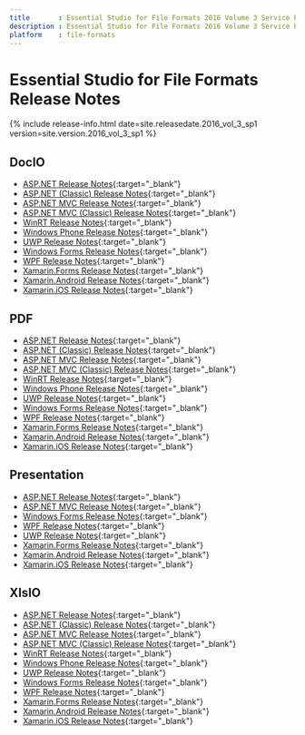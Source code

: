```yaml
---
title		: Essential Studio for File Formats 2016 Volume 3 Service Pack 1 Release Notes
description	: Essential Studio for File Formats 2016 Volume 3 Service Pack 1 Release Notes
platform	: file-formats
---
```


# Essential Studio for File Formats Release Notes

{% include release-info.html date=site.releasedate.2016_vol_3_sp1 version=site.version.2016_vol_3_sp1 %} 

## DocIO

* [ASP.NET Release Notes](/aspnet/release-notes/v14.3.0.52#docio){:target="_blank"}
* [ASP.NET (Classic) Release Notes](/aspnet-classic/release-notes/v14.3.0.52#docio){:target="_blank"}
* [ASP.NET MVC Release Notes](/aspnetmvc/release-notes/v14.3.0.52#docio){:target="_blank"}
* [ASP.NET MVC (Classic) Release Notes](/aspnetmvc-classic/release-notes/v14.3.0.52#docio){:target="_blank"}
* [WinRT Release Notes](/winrt/release-notes/v14.3.0.52#docio){:target="_blank"}
* [Windows Phone Release Notes](/wp8/release-notes/wp-winrt/v14.3.0.52#docio){:target="_blank"}
* [UWP Release Notes](/uwp/release-notes/v14.3.0.52#docio){:target="_blank"}
* [Windows Forms Release Notes](/windowsforms/release-notes/v14.3.0.52#docio){:target="_blank"}
* [WPF Release Notes](/wpf/release-notes/v14.3.0.52#docio){:target="_blank"}
* [Xamarin.Forms Release Notes](/xamarin/release-notes/v14.3.0.52#docio){:target="_blank"}
* [Xamarin.Android Release Notes](/xamarin-android/release-notes/v14.3.0.52#docio){:target="_blank"}
* [Xamarin.iOS Release Notes](/xamarin-ios/release-notes/v14.3.0.52#docio){:target="_blank"}

## PDF

* [ASP.NET Release Notes](/aspnet/release-notes/v14.3.0.52#pdf){:target="_blank"}
* [ASP.NET (Classic) Release Notes](/aspnet-classic/release-notes/v14.3.0.52#pdf){:target="_blank"}
* [ASP.NET MVC Release Notes](/aspnetmvc/release-notes/v14.3.0.52#pdf){:target="_blank"}
* [ASP.NET MVC (Classic) Release Notes](/aspnetmvc-classic/release-notes/v14.3.0.52#pdf){:target="_blank"}
* [WinRT Release Notes](/winrt/release-notes/v14.3.0.52#pdf){:target="_blank"}
* [Windows Phone Release Notes](/wp8/release-notes/wp-winrt/v14.3.0.52#pdf){:target="_blank"}
* [UWP Release Notes](/uwp/release-notes/v14.3.0.52#pdf){:target="_blank"}
* [Windows Forms Release Notes](/windowsforms/release-notes/v14.3.0.52#pdf){:target="_blank"}
* [WPF Release Notes](/wpf/release-notes/v14.3.0.52#pdf){:target="_blank"}
* [Xamarin.Forms Release Notes](/xamarin/release-notes/v14.3.0.52#pdf){:target="_blank"}
* [Xamarin.Android Release Notes](/xamarin-android/release-notes/v14.3.0.52#pdf){:target="_blank"}
* [Xamarin.iOS Release Notes](/xamarin-ios/release-notes/v14.3.0.52#pdf){:target="_blank"}

## Presentation

* [ASP.NET Release Notes](/aspnet/release-notes/v14.3.0.52#presentation){:target="_blank"}
* [ASP.NET MVC Release Notes](/aspnetmvc/release-notes/v14.3.0.52#presentation){:target="_blank"}
* [Windows Forms Release Notes](/windowsforms/release-notes/v14.3.0.52#presentation){:target="_blank"}
* [WPF Release Notes](/wpf/release-notes/v14.3.0.52#presentation){:target="_blank"}
* [UWP Release Notes](/uwp/release-notes/v14.3.0.52#presentation){:target="_blank"}
* [Xamarin.Forms Release Notes](/xamarin/release-notes/v14.3.0.52#presentation){:target="_blank"}
* [Xamarin.Android Release Notes](/xamarin-android/release-notes/v14.3.0.52#presentation){:target="_blank"}
* [Xamarin.iOS Release Notes](/xamarin-ios/release-notes/v14.3.0.52#presentation){:target="_blank"}

## XlsIO

* [ASP.NET Release Notes](/aspnet/release-notes/v14.3.0.52#xlsio){:target="_blank"}
* [ASP.NET (Classic) Release Notes](/aspnet-classic/release-notes/v14.3.0.52#xlsio){:target="_blank"}
* [ASP.NET MVC Release Notes](/aspnetmvc/release-notes/v14.3.0.52#xlsio){:target="_blank"}
* [ASP.NET MVC (Classic) Release Notes](/aspnetmvc-classic/release-notes/v14.3.0.52#xlsio){:target="_blank"}
* [WinRT Release Notes](/winrt/release-notes/v14.3.0.52#xlsio){:target="_blank"}
* [Windows Phone Release Notes](/wp8/release-notes/wp-winrt/v14.3.0.52#xlsio){:target="_blank"}
* [UWP Release Notes](/uwp/release-notes/v14.3.0.52#xlsio){:target="_blank"}
* [Windows Forms Release Notes](/windowsforms/release-notes/v14.3.0.52#xlsio){:target="_blank"}
* [WPF Release Notes](/wpf/release-notes/v14.3.0.52#xlsio){:target="_blank"}
* [Xamarin.Forms Release Notes](/xamarin/release-notes/v14.3.0.52#xlsio){:target="_blank"}
* [Xamarin.Android Release Notes](/xamarin-android/release-notes/v14.3.0.52#xlsio){:target="_blank"}
* [Xamarin.iOS Release Notes](/xamarin-ios/release-notes/v14.3.0.52#xlsio){:target="_blank"}